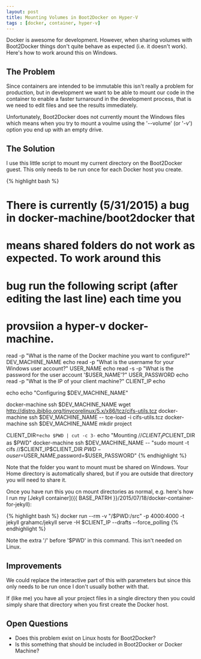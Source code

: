 ```yaml
---
layout: post
title: Mounting Volumes in Boot2Docker on Hyper-V
tags : [docker, container, hyper-v]
---
```


Docker is awesome for development. However, when sharing volumes with
Boot2Docker things don't quite behave as expected (i.e. it doesn't
work). Here's how to work around this on Windows.

## The Problem ##

Since containers are intended to be immutable this isn't really a
problem for production, but in development we want to be able to mount
our code in the container to enable a faster turnaround in the
development process, that is we need to edit files and see the results
immediately.

Unfortunately, Boot2Docker does not currently mount the Windows files
which means when you try to mount a voulme using the '--volume' (or
'-v') option you end up with an empty drive. 

## The Solution ##

I use this little script to mount my current directory on the
Boot2Docker guest. This only needs to be run once for each Docker host
you create.

{% highlight bash %}
# There is currently (5/31/2015) a bug in docker-machine/boot2docker that
# means shared folders do not work as expected. To work around this
# bug run the following script (after editing the last line) each time you 
# provsiion a hyper-v docker-machine.

read -p "What is the name of the Docker machine you want to configure?" DEV_MACHINE_NAME
echo
read -p "What is the username for your Windows user account?" USER_NAME
echo
read -s -p "What is the password for the user account '$USER_NAME'?" USER_PASSWORD
echo
read -p "What is the IP of your client machine?" CLIENT_IP
echo

echo
echo "Configuring $DEV_MACHINE_NAME"

docker-machine ssh $DEV_MACHINE_NAME wget http://distro.ibiblio.org/tinycorelinux/5.x/x86/tcz/cifs-utils.tcz
docker-machine ssh $DEV_MACHINE_NAME -- tce-load -i cifs-utils.tcz
docker-machine ssh $DEV_MACHINE_NAME mkdir project

CLIENT_DIR=`echo $PWD | cut -c 3-`
echo "Mounting //$CLIENT_IP$CLIENT_DIR as $PWD"
docker-machine ssh $DEV_MACHINE_NAME -- "sudo mount -t cifs //$CLIENT_IP$CLIENT_DIR $PWD -o user=$USER_NAME,password=$USER_PASSWORD"
{% endhighlight %}

Note that the folder you want to mount must be shared on Windows. Your Home directory is automatically shared, but if you are outside that directory you will need to share it.

Once you have run this you cn mount directories as normal, e.g. here's how I run my [Jekyll container]({{ BASE_PATRH }}/2015/07/18/docker-container-for-jekyll):

{% highlight bash %}
docker run --rm -v "/$PWD:/src" -p 4000:4000 -t jekyll grahamc/jekyll serve -H $CLIENT_IP --drafts --force_polling
{% endhighlight %}

Note the extra '/' before '$PWD' in this command. This isn't needed on Linux.

## Improvements ##

We could replace the interactive part of this with parameters but
since this only needs to be run once I don't usually bother with that.

If (like me) you have all your project files in a single directory
then you could simply share that directory when you first create the
Docker host.

## Open Questions ##

  * Does this problem exist on Linux hosts for Boot2Docker?
  * Is this something that should be included in Boot2Docker or Docker Machine?


